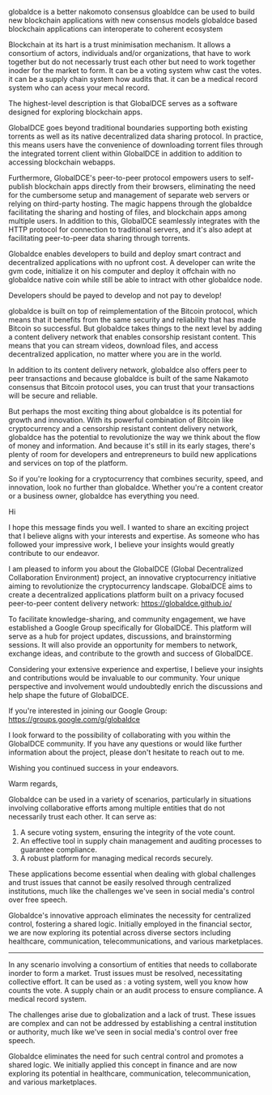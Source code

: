 globaldce is a better nakomoto consensus
gloabldce can be used to build new blockchain applications with new consensus models
globaldce based blockchain applications can interoperate to coherent ecosystem

Blockchain at its hart is a trust minimisation mechanism. It allows a consortium of actors, individuals and/or organizations, that have to work together but do not necessarly trust each other but need to work together inoder for the market to form. It can be a voting system whw cast the votes. it can be a supply chain system how audits that. it can be a medical record system who can acess your mecal record.  

The highest-level description is that GlobalDCE serves as a software designed for exploring blockchain apps. 

GlobalDCE goes beyond traditional boundaries supporting both existing torrents as well as its native decentralized data sharing protocol. In practice, this means users have the convenience of downloading torrent files through the integrated torrent client within GlobalDCE in addition to addition to accessing blockchain webapps.

Furthermore, GlobalDCE's peer-to-peer protocol empowers users to self-publish blockchain apps directly from their browsers, eliminating the need for the cumbersome setup and management of separate web servers or relying on third-party hosting. The magic happens through the globaldce facilitating the sharing and hosting of files, and blockchain apps among multiple users. In addition to this, GlobalDCE seamlessly integrates with the HTTP protocol for connection to traditional servers, and it's also adept at facilitating peer-to-peer data sharing through torrents. 


Globaldce enables developers to build and deploy smart contract and decentralized applications with no upfront cost. A developer can write the gvm code, initialize it on his computer and deploy it offchain with no globaldce native coin while still be able to intract with other globaldce node.

Developers should be payed to develop and not pay to develop! 


globaldce is built on top of reimplementation of the Bitcoin protocol, which means that it benefits from the same security and reliability that has made Bitcoin so successful. But globaldce takes things to the next level by adding a content delivery network that enables consorship resistant content. This means that you can stream videos, download files, and access decentralized application, no matter where you are in the world.

In addition to its content delivery network, globaldce also offers peer to peer transactions and because globaldce is built of the same Nakamoto consensus that Bitcoin protocol uses, you can trust that your transactions will be secure and reliable.

But perhaps the most exciting thing about globaldce is its potential for growth and innovation. With its powerful combination of Bitcoin like cryptocurrency and a censorship resistant content delivery network, globaldce has the potential to revolutionize the way we think about the flow of money and information. And because it's still in its early stages, there's plenty of room for developers and entrepreneurs to build new applications and services on top of the platform.

So if you're looking for a cryptocurrency that combines security, speed, and innovation, look no further than globaldce. Whether you're a content creator or a business owner, globaldce has everything you need.




Hi 

I hope this message finds you well. I wanted to share an exciting project that I believe aligns with your interests and expertise. As someone who has followed your impressive work, I believe your insights would greatly contribute to our endeavor.

I am pleased to inform you about the GlobalDCE (Global Decentralized Collaboration Environment) project, an innovative cryptocurrency initiative aiming to revolutionize the cryptocurrency landscape. GlobalDCE aims to create a decentralized applications platform built on a privacy focused peer-to-peer content delivery network:
https://globaldce.github.io/

To facilitate knowledge-sharing, and community engagement, we have established a Google Group specifically for GlobalDCE. This platform will serve as a hub for project updates, discussions, and brainstorming sessions. It will also provide an opportunity for members to network, exchange ideas, and contribute to the growth and success of GlobalDCE.

Considering your extensive experience and expertise, I believe your insights and contributions would be invaluable to our community. Your unique perspective and involvement would undoubtedly enrich the discussions and help shape the future of GlobalDCE.

If you're interested in joining our Google Group:
https://groups.google.com/g/globaldce

I look forward to the possibility of collaborating with you within the GlobalDCE community. If you have any questions or would like further information about the project, please don't hesitate to reach out to me.

Wishing you continued success in your endeavors.

Warm regards,



Globaldce can be used in a variety of scenarios, particularly in situations involving collaborative efforts among multiple entities that do not necessarily trust each other. It can serve as:

1. A secure voting system, ensuring the integrity of the vote count.
2. An effective tool in supply chain management and auditing processes to guarantee compliance.
3. A robust platform for managing medical records securely.

These applications become essential when dealing with global challenges and trust issues that cannot be easily resolved through centralized institutions, much like the challenges we've seen in social media's control over free speech.

Globaldce's innovative approach eliminates the necessity for centralized control, fostering a shared logic. Initially employed in the financial sector, we are now exploring its potential across diverse sectors including healthcare, communication, telecommunications, and various marketplaces.




******

In any scenario involving a consortium of entities that needs to collaborate inorder to form a market. Trust issues must be resolved, necessitating collective effort. It can be used as :
a voting system, well you know how counts the vote. 
A supply chain or an audit process to ensure compliance. 
A medical record system. 

The challenges arise due to globalization and a lack of trust. These issues are complex and can not be addressed by establishing a central institution or authority, much like we've seen in social media's  control over free speech. 

Globaldce eliminates the need for such central control and promotes a shared logic. We initially applied this concept in finance and are now exploring its potential in healthcare, communication, telecommunication, and various marketplaces.




